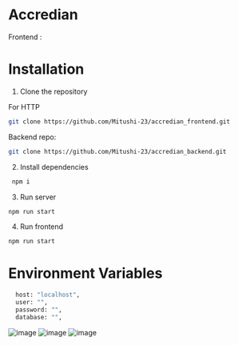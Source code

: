 # Accredian

Frontend : 

# Installation

1. Clone the repository

For HTTP

```sh
git clone https://github.com/Mitushi-23/accredian_frontend.git
```

Backend repo:

```sh
git clone https://github.com/Mitushi-23/accredian_backend.git
```

2. Install dependencies

```sh
 npm i
```

3. Run server

```sh
npm run start
```

4. Run frontend

```sh
npm run start
```

# Environment Variables

```sh
  host: "localhost",
  user: "",
  password: "",
  database: "",
```
![image](https://github.com/Mitushi-23/accredian_frontend/assets/83106116/f08b94bf-ceb6-4187-b1ac-4fceacb0167f)
![image](https://github.com/Mitushi-23/accredian_frontend/assets/83106116/2f87f31a-23a6-4f40-9823-70e94015d610)
![image](https://github.com/Mitushi-23/accredian_frontend/assets/83106116/9be2e97f-42f8-4a81-a8d0-36f3da382c20)

